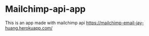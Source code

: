# Mailchimp-api-app
This is an app made with mailchimp api
https://mailchimp-email-jay-huang.herokuapp.com/

